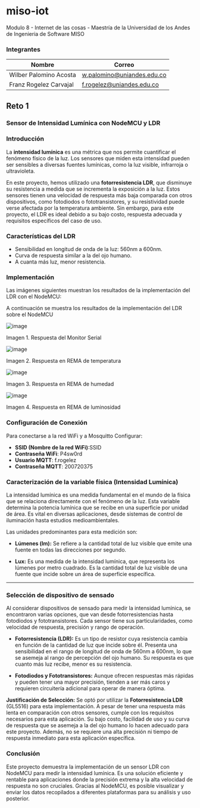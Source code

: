 # miso-iot
Modulo 8 - Internet de las cosas - Maestría de la Universidad de los Andes de Ingenieria de Software MISO

### Integrantes
| Nombre                   | Correo                                                          |
| ------------------------ | --------------------------------------------------------------- |
| Wilber Palomino Acosta   | [w.palomino@uniandes.edu.co](mailto:w.palomino@uniandes.edu.co) |
| Franz Rogelez Carvajal | [f.rogelez@uniandes.edu.co](mailto:f.rogelez@uniandes.edu.co)|

## Reto 1

### Sensor de Intensidad Lumínica con NodeMCU y LDR

### Introducción

La **intensidad lumínica** es una métrica que nos permite cuantificar el fenómeno físico de la luz. Los sensores que miden esta intensidad pueden ser sensibles a diversas fuentes lumínicas, como la luz visible, infrarroja o ultravioleta. 

En este proyecto, hemos utilizado una **fotorresistencia LDR**, que disminuye su resistencia a medida que se incrementa la exposición a la luz. Estos sensores tienen una velocidad de respuesta más baja comparada con otros dispositivos, como fotodiodos o fototransistores, y su resistividad puede verse afectada por la temperatura ambiente. Sin embargo, para este proyecto, el LDR es ideal debido a su bajo costo, respuesta adecuada y requisitos específicos del caso de uso.

### Características del LDR
* Sensibilidad en longitud de onda de la luz: 560nm a 600nm.
* Curva de respuesta similar a la del ojo humano.
* A cuanta más luz, menor resistencia.
  
### Implementación

Las imágenes siguientes muestran los resultados de la implementación del LDR con el NodeMCU:

A continuación se muestra los resultados de la implementación del LDR sobre el NodeMCU

![image](https://github.com/FranzJr/miso-iot/assets/961269/c42e8342-454f-4c85-b2ce-56b6fe131f94)

Imagen 1. Respuesta del Monitor Serial

![image](https://github.com/FranzJr/miso-iot/assets/961269/1555bab2-9396-4d79-8ab8-764fcc64afe9)

Imagen 2. Respuesta en REMA de temperatura

![image](https://github.com/FranzJr/miso-iot/assets/961269/12febaeb-a9c2-4aaf-9c77-9b5a62d88e43)

Imagen 3. Respuesta en REMA de humedad

![image](https://github.com/FranzJr/miso-iot/assets/961269/694e2295-7255-4f12-8b85-cf518e7141ab)

Imagen 4. Respuesta en REMA de luminosidad


### Configuración de Conexión

Para conectarse a la red WiFi y a Mosquitto Configurar:

* **SSID (Nombre de la red WiFi)**:SSID
* **Contraseña WiFi**: P4sw0rd
* **Usuario MQTT**: f.rogelez
* **Contraseña MQTT**: 200720375

### Caracterización de la variable física (Intensidad Lumínica)

La intensidad lumínica es una medida fundamental en el mundo de la física que se relaciona directamente con el fenómeno de la luz. Esta variable determina la potencia lumínica que se recibe en una superficie por unidad de área. Es vital en diversas aplicaciones, desde sistemas de control de iluminación hasta estudios medioambientales.

Las unidades predominantes para esta medición son:

- **Lúmenes (lm):** Se refiere a la cantidad total de luz visible que emite una fuente en todas las direcciones por segundo.
  
- **Lux:** Es una medida de la intensidad lumínica, que representa los lúmenes por metro cuadrado. Es la cantidad total de luz visible de una fuente que incide sobre un área de superficie específica.

---

### Selección de dispositivo de sensado

Al considerar dispositivos de sensado para medir la intensidad lumínica, se encontraron varias opciones, que van desde fotorresistencias hasta fotodiodos y fototransistores. Cada sensor tiene sus particularidades, como velocidad de respuesta, precisión y rango de operación.

- **Fotorresistencia (LDR):** Es un tipo de resistor cuya resistencia cambia en función de la cantidad de luz que incide sobre él. Presenta una sensibilidad en el rango de longitud de onda de 560nm a 600nm, lo que se asemeja al rango de percepción del ojo humano. Su respuesta es que cuanto más luz recibe, menor es su resistencia.

- **Fotodiodos y Fototransistores:** Aunque ofrecen respuestas más rápidas y pueden tener una mayor precisión, tienden a ser más caros y requieren circuitería adicional para operar de manera óptima.

**Justificación de Selección:** Se optó por utilizar la **Fotorresistencia LDR** (GL5516) para esta implementación. A pesar de tener una respuesta más lenta en comparación con otros sensores, cumple con los requisitos necesarios para esta aplicación. Su bajo costo, facilidad de uso y su curva de respuesta que se asemeja a la del ojo humano lo hacen adecuado para este proyecto. Además, no se requiere una alta precisión ni tiempo de respuesta inmediato para esta aplicación específica.


### Conclusión

Este proyecto demuestra la implementación de un sensor LDR con NodeMCU para medir la intensidad lumínica. Es una solución eficiente y rentable para aplicaciones donde la precisión extrema y la alta velocidad de respuesta no son cruciales. Gracias al NodeMCU, es posible visualizar y enviar los datos recopilados a diferentes plataformas para su análisis y uso posterior.
